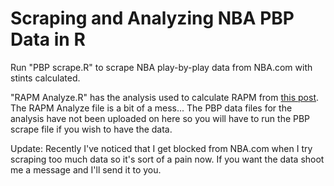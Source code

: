 # Scraping and Analyzing NBA PBP Data in R
Run "PBP scrape.R" to scrape NBA play-by-play data from NBA.com with stints calculated.

"RAPM Analyze.R" has the analysis used to calculate RAPM from [this post](https://www.brianlefevre.com/wp-content/uploads/2018/02/RAPM_Analyze.html). The RAPM Analyze file is a bit of a mess... The PBP data files for the analysis have not been uploaded on here so you will have to run the PBP scrape file if you wish to have the data.

Update: Recently I've noticed that I get blocked from NBA.com when I try scraping too much data so it's sort of a pain now. If you want the data shoot me a message and I'll send it to you.


